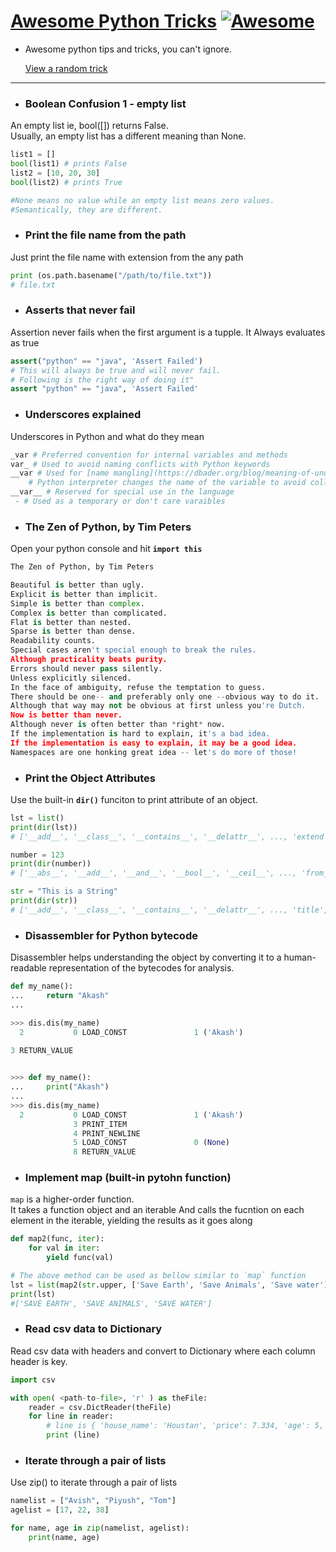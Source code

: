 # [Awesome Python Tricks](https://akashp1712.github.io/python-tricks/) [![Awesome](https://cdn.rawgit.com/sindresorhus/awesome/d7305f38d29fed78fa85652e3a63e154dd8e8829/media/badge.svg)](https://github.com/sindresorhus/awesome)
* Awesome python tips and tricks, you can't ignore.

    [View a random trick](https://akashp1712.github.io/python-tricks/random)

----

- ### Boolean Confusion 1 - empty list
An empty list ie, bool([]) returns False.<br/>Usually, an empty list has a different meaning than None.

```python
list1 = []
bool(list1) # prints False
list2 = [10, 20, 30]
bool(list2) # prints True

#None means no value while an empty list means zero values.
#Semantically, they are different.
```
- ### Print the file name from the path
Just print the file name with extension from the any path

```python
print (os.path.basename("/path/to/file.txt"))
# file.txt
```
- ### Asserts that never fail
Assertion never fails when the first argument is a tupple. It Always evaluates as true

```python
assert("python" == "java", 'Assert Failed')
# This will always be true and will never fail.
# Following is the right way of doing it" 
assert "python" == "java", 'Assert Failed'
```
- ### Underscores explained
Underscores in Python and what do they mean

```python
_var # Preferred convention for internal variables and methods
var_ # Used to avoid naming conflicts with Python keywords
__var # Used for [name mangling](https://dbader.org/blog/meaning-of-underscores-in-python) by Python when used in class context
    # Python interpreter changes the name of the variable to avoid collision with child class
__var__ # Reserved for special use in the language
 - # Used as a temporary or don't care varaibles
```
- ### The Zen of Python, by Tim Peters
Open your python console and hit **`import this`**

```python
The Zen of Python, by Tim Peters

Beautiful is better than ugly.
Explicit is better than implicit.
Simple is better than complex.
Complex is better than complicated.
Flat is better than nested.
Sparse is better than dense.
Readability counts.
Special cases aren't special enough to break the rules.
Although practicality beats purity.
Errors should never pass silently.
Unless explicitly silenced.
In the face of ambiguity, refuse the temptation to guess.
There should be one-- and preferably only one --obvious way to do it.
Although that way may not be obvious at first unless you're Dutch.
Now is better than never.
Although never is often better than *right* now.
If the implementation is hard to explain, it's a bad idea.
If the implementation is easy to explain, it may be a good idea.
Namespaces are one honking great idea -- let's do more of those!
```
- ### Print the Object Attributes
Use the built-in **`dir()`** funciton to print attribute of an object.

```python
lst = list()
print(dir(lst))
# ['__add__', '__class__', '__contains__', '__delattr__', ..., 'extend', 'index', 'insert', 'pop', 'remove', 'reverse', 'sort']

number = 123
print(dir(number))
# ['__abs__', '__add__', '__and__', '__bool__', '__ceil__', ..., 'from_bytes', 'imag', 'numerator', 'real', 'to_bytes']

str = "This is a String"
print(dir(str))
# ['__add__', '__class__', '__contains__', '__delattr__', ..., 'title', 'translate', 'upper', 'zfill']
```
- ### Disassembler for Python bytecode
Disassembler helps understanding the object by converting it to a human-readable representation of the bytecodes for analysis.

```python
def my_name():
...     return "Akash"
...

>>> dis.dis(my_name)
  2           0 LOAD_CONST               1 ('Akash')
 
3 RETURN_VALUE 


>>> def my_name():
...     print("Akash")
...
>>> dis.dis(my_name)
  2           0 LOAD_CONST               1 ('Akash')
              3 PRINT_ITEM
              4 PRINT_NEWLINE
              5 LOAD_CONST               0 (None)
              8 RETURN_VALUE
```
- ### Implement map (built-in pytohn function)
`map` is a higher-order function.<br/>It takes a function object and an iterable And calls the fucntion on each element in the iterable, yielding the results as it goes along

```python
def map2(func, iter):
    for val in iter:
        yield func(val)

# The above method can be used as bellow similar to `map` function
lst = list(map2(str.upper, ['Save Earth', 'Save Animals', 'Save water']))
print(lst)
#['SAVE EARTH', 'SAVE ANIMALS', 'SAVE WATER']
```
- ### Read csv data to Dictionary
Read csv data with headers and convert to Dictionary where each column header is key.

```python
import csv

with open( <path-to-file>, 'r' ) as theFile:
    reader = csv.DictReader(theFile)
    for line in reader:
        # line is { 'house_name': 'Houstan', 'price': 7.334, 'age': 5, ... }
        print (line)
```
- ### Iterate through a pair of lists
Use zip() to iterate through a pair of lists

```python
namelist = ["Avish", "Piyush", "Tom"]
agelist = [17, 22, 38]

for name, age in zip(namelist, agelist):
    print(name, age)

```
